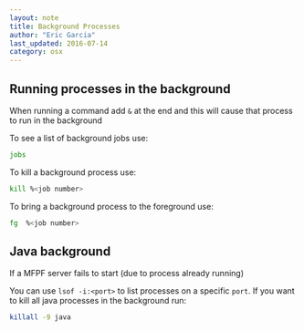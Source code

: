 ```yaml
---
layout: note
title: Background Processes
author: "Eric Garcia"
last_updated: 2016-07-14
category: osx
---
```



## Running processes in the background

When running a command add `&` at the end and this will cause that process to run in the background

To see a list of background jobs use:

```bash
jobs
```

To kill a background process use:

```bash
kill %<job number>
```

To bring a background process to the foreground use:

```bash
fg  %<job number>
```

## Java background

If a MFPF server fails to start (due to process already running)

You can use `lsof -i:<port>` to list processes on a specific `port`.  If you want to kill all java processes in the background run:

```bash
killall -9 java
```